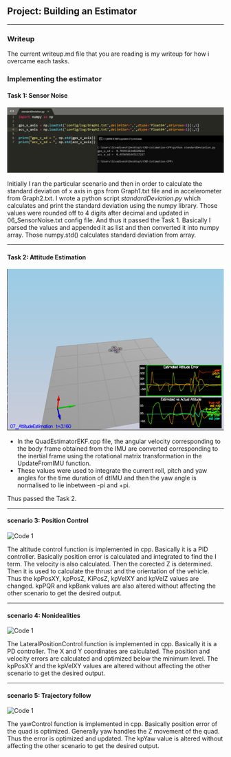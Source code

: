 ## Project: Building an Estimator

---
### Writeup   

The current writeup.md file that you are reading is my writeup for how i overcame each tasks. 


### Implementing the estimator

#### Task 1: Sensor Noise

![Code 1](./images/Capture.PNG)

Initially I ran the particular scenario and then in order to calculate the standard deviation of x axis in gps from Graph1.txt file and in accelerometer from Graph2.txt. I wrote a python script *standardDeviation.py* which calculates and print the standard deviation using the numpy library. Those values were rounded off to 4 digits after decimal and updated in 06_SensorNoise.txt config file. And thus it passed the Task 1. Basically I parsed the values and appended it as list and then converted it into numpy array. Those numpy.std() calculates standard deviation from array.

---

#### Task 2: Attitude Estimation

![Code 1](./images/Capture2.PNG)

* In the QuadEstimatorEKF.cpp file, the angular velocity corresponding to the body frame obtained from the IMU are converted corresponding to the inertial frame using the rotational matrix transformation in the UpdateFromIMU function.
* These values were used to integrate the current roll, pitch and yaw angles for the time duration of dtIMU and then the yaw angle is normalised to lie inbetween -pi and +pi.

Thus passed the Task 2.

---

#### scenario 3: Position Control

![Code 1](./animations/scenario3.gif)

The altitude control function is implemented in cpp. Basically it is a PID controller. Basically position error is calculated and integrated to find the I term. The velocity is also calculated. Then the corected Z is determined. Then it is used to calculate the thrust and the orientation of the vehicle. Thus the kpPosXY, kpPosZ, KiPosZ, kpVelXY and kpVelZ values are changed. kpPQR and kpBank values are also altered without affecting the other scenario to get the desired output.

---

#### scenario 4: Nonidealities

![Code 1](./animations/scenario4.gif)

The LateralPositionControl function is implemented in cpp. Basically it is a PD controller. The X and Y coordinates are calculated. The position and velocity errors are calculated and optimized below the minimum level. The kpPosXY and the kpVelXY values are altered without affecting the other scenario to get the desired output.

---

#### scenario 5: Trajectory follow

![Code 1](./animations/scenario5.gif)

The yawControl function is implemented in cpp. Basically position error of the quad is optimized. Generally yaw handles the Z movement of the quad. Thus the error is optimized and updated. The kpYaw value is altered without affecting the other scenario to get the desired output.
